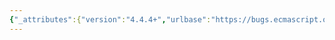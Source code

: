 ```yaml
---
{"_attributes":{"version":"4.4.4+","urlbase":"https://bugs.ecmascript.org/","maintainer":"dherman@mozilla.com"},"bug":{"bug_id":4217,"creation_ts":"2015-03-26 16:06:00 -0700","short_desc":"Ch. 21: Various editorial issues","delta_ts":"2015-04-03 12:35:39 -0700","product":"Draft for 6th Edition","component":"editorial issue","version":"Rev 36: March 17, 2015 Release Candidate 3","rep_platform":"All","op_sys":"All","bug_status":"RESOLVED","resolution":"FIXED","priority":"Normal","bug_severity":"normal","everconfirmed":true,"reporter":{"uid":"andrebargull","name":"André Bargull"},"assigned_to":{"uid":"allen","name":"Allen Wirfs-Brock"},"long_desc":[{"commentid":13934,"comment_count":0,"who":{"uid":"andrebargull","name":"André Bargull"},"bug_when":"2015-03-26 16:06:44 -0700","thetext":"21.1.2.4 String.raw ( template , ...substitutions )\n  Step 5: Wrong font for full stop\n  Step 7: Wrong font for full stop\n\n\n21.1.3.4 String.prototype.concat ( ...args )\n  Step 6a: Missing full stop\n\n\n21.1.3.6 String.prototype.endsWith ( searchString [ , endPosition] )\n  Note 2: Typo \"extends\" -> \"extensions\"\n\n\n21.1.3.10 String.prototype.localeCompare ( that [, reserved1 [ , reserved2 ] ] )\n  Note 2: \"that this function not honour\" -> \"that this function does not honour\"\n\n\n21.1.3.12 String.prototype.normalize ( [ form ] )\n  Step 4: Missing comma between \"undefined let\"\n  Step 7: \"Exception\" -> lower case \"exception\"\n\n\n21.1.3.14.1 Runtime Semantics: GetReplaceSubstitution Abstract Operation\n  Title: -> \"Runtime Semantics: GetReplaceSubstitution(matched, string, position, captures, replacement)\"\n  Preamble: Remove \"(matched, string, position, captures, replacement)\" parameter list after title is changed\n\n\nTable 45 — Replacement Text Symbol Substitutions\n  5th row, Replacement text: \"nth\" -> super script \"th\"\n\n\n21.1.3.15 String.prototype.search ( regexp )\n  Step 3.c.i: Missing full stop\n\n\n21.1.3.17 String.prototype.split ( separator, limit )\n  Step 15.a: \"Call\" -> \"Perform\"\n  Step 16.c: \"Call\" -> \"Perform\"\n  Step 18.c.ii.2: \"Call\" -> \"Perform\"\n  Step 20: \"Call\" -> \"Perform\"\n\n\n21.1.3.18 String.prototype.startsWith ( searchString [, position ] )\n  Note 2: \"extends\" -> \"extensions\"\n\n\n21.1.3.17.1 Runtime Semantics: SplitMatch Abstract Operation\n  Title: -> \"Runtime Semantics: SplitMatch(S, q, R)\"\n  Preamble: \"the following in\" -> \"the following steps in\"\n\n\n21.1.3.27 String.prototype [ @@iterator ]( )\n  Preamble: Remove first \"The following steps are taken:\"\n\n\n21.2.2 Pattern Semantics\n  2nd para: 'contain an \"u\"' -> 'contain a \"u\"'.\n\n21.2.2.2 Pattern\n  Step 2: \"performs the following\" -> \"performs the following steps\"\n\n\n21.2.2.3 Disjunction\n  Step 3.2: \"isn't\" -> \"is not\"\n\n\n21.2.2.8.2 Runtime Semantics: Canonicalize Abstract Operation\n  Title: -> \"Runtime Semantics: Canonicalize(ch)\"\n\n\n21.2.5.2 RegExp.prototype.exec ( string )\n  Step 4: Missing full stop\n\n\n21.2.5.4 get RegExp.prototype.global\n  Step 3: Missing comma between \"slot throw\"\n\n\n21.2.5.5 get RegExp.prototype.ignoreCase\n  Step 3: Missing comma between \"slot throw\"\n\n\n21.2.5.7 get RegExp.prototype.multiline\n  Step 3: Missing comma between \"slot throw\"\n\n\n21.2.5.9 RegExp.prototype [ @@search ] ( string )\n  Step 7: Missing full stop\n  Step 8: Missing full stop\n  Step 11: Missing full stop\n  Step 12: Missing full stop\n\n\n21.2.5.10 get RegExp.prototype.source\n  Step 3: Missing comma between \"slot throw\"\n  Step 4: Missing comma between \"slot throw\"\n\n\n21.2.5.11 RegExp.prototype [ @@split ] ( string, limit )\n  Step 7: Missing full stop\n  Step 22.e: \"Call\" -> \"Perform\"\n  Step 24.f.iv.3: \"Call\" -> \"Perform\"\n  Step 24.f.iv.12.c: \"Call\" -> \"Perform\"\n  Step 27: \"Call\" -> \"Perform\"\n\n\n21.2.5.12 get RegExp.prototype.sticky\n  Step 3: Missing comma between \"slot throw\"\n\n\n21.2.5.15 get RegExp.prototype.unicode\n  Step 3: Missing comma between \"slot throw\""},{"commentid":13975,"comment_count":1,"who":{"uid":"allen","name":"Allen Wirfs-Brock"},"bug_when":"2015-04-01 08:19:07 -0700","thetext":"fixed in rev37 editor's draft"},{"commentid":14103,"comment_count":2,"who":{"uid":"allen","name":"Allen Wirfs-Brock"},"bug_when":"2015-04-03 12:35:39 -0700","thetext":"In Rev37"}]}}
---
```

